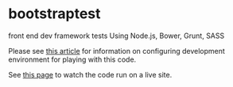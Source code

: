 # bootstraptest
front end dev framework tests
Using Node.js, Bower, Grunt, SASS

Please see <a href="http://blog.nodwell.net/css/grunt-the-javascript-task-runner/">this article</a> for information on configuring development environment for playing with this code.

See <a href="http://nodwell.net/primes/">this page</a> to watch the code run on a live site.


